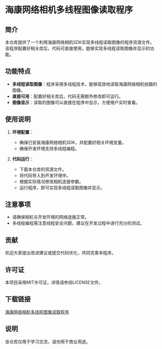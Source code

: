 # 海康网络相机多线程图像读取程序

## 简介

本仓库提供了一个利用海康网络相机SDK实现多线程读取图像的程序资源文件。该程序配置好相关库后，代码可直接使用，能够实现多线程读取图像并显示的功能。

## 功能特点

- **多线程读取图像**：程序采用多线程技术，能够高效地读取海康网络相机拍摄的图像。
- **直接可用**：配置好相关库后，代码无需额外修改即可运行。
- **图像显示**：读取的图像可以直接在程序中显示，方便用户实时查看。

## 使用说明

1. **环境配置**：
   - 确保已安装海康网络相机SDK，并配置好相关环境变量。
   - 确保开发环境支持多线程编程。

2. **代码运行**：
   - 下载本仓库的资源文件。
   - 将代码导入到开发环境中。
   - 根据实际情况修改相机连接参数。
   - 运行程序，即可实现多线程读取图像并显示。

## 注意事项

- 请确保相机与开发环境的网络连接正常。
- 多线程编程需注意线程安全问题，建议在开发过程中进行充分的测试。

## 贡献

欢迎大家提出改进建议或提交代码优化，共同完善本程序。

## 许可证

本项目采用MIT许可证，详情请参阅LICENSE文件。

## 下载链接
[海康网络相机多线程图像读取程序](https://pan.quark.cn/s/98b0ca9fd8af)

## 说明

该仓库仅用于学习交流，请勿用于商业用途。
